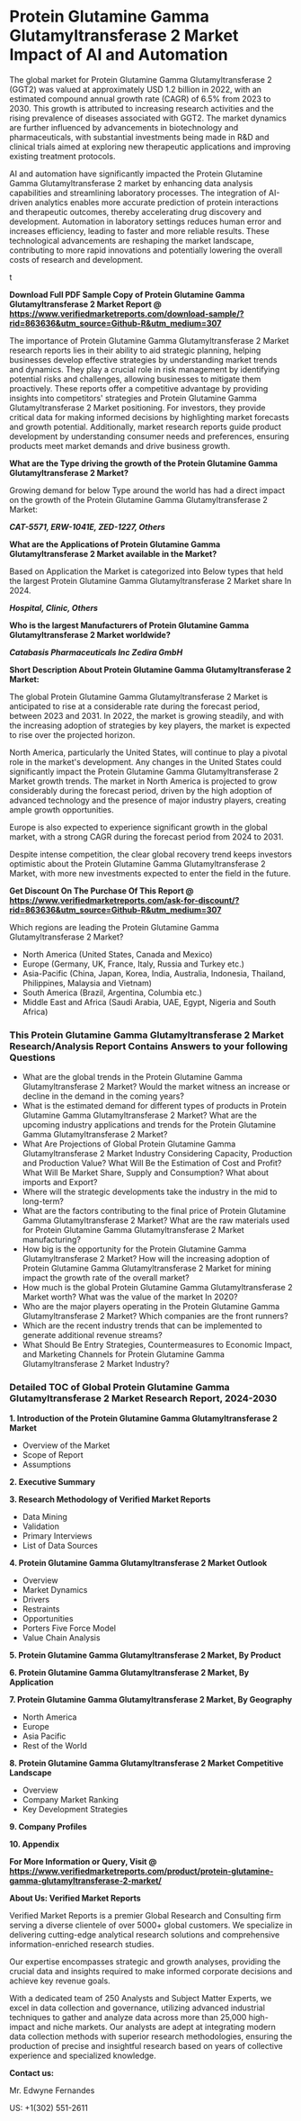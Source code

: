 <meta name="title" content="Global Protein Glutamine Gamma Glutamyltransferase 2 Market Impact of AI and Automation"><meta name="description" content="The global market for Protein Glutamine Gamma Glutamyltransferase 2 (GGT2) was valued at approximately USD 1.2 billion in 2022, with an estimated compound annual growt"><meta name="title" content="Protein Glutamine Gamma Glutamyltransferase 2 Market Size, Share, Scope, Trends, Growth, Opportunities, Analysis, Forecast"><h1>Protein Glutamine Gamma Glutamyltransferase 2 Market Impact of AI and Automation</h1><p>The global market for Protein Glutamine Gamma Glutamyltransferase 2 (GGT2) was valued at approximately USD 1.2 billion in 2022, with an estimated compound annual growth rate (CAGR) of 6.5% from 2023 to 2030. This growth is attributed to increasing research activities and the rising prevalence of diseases associated with GGT2. The market dynamics are further influenced by advancements in biotechnology and pharmaceuticals, with substantial investments being made in R&D and clinical trials aimed at exploring new therapeutic applications and improving existing treatment protocols.</p><p>AI and automation have significantly impacted the Protein Glutamine Gamma Glutamyltransferase 2 market by enhancing data analysis capabilities and streamlining laboratory processes. The integration of AI-driven analytics enables more accurate prediction of protein interactions and therapeutic outcomes, thereby accelerating drug discovery and development. Automation in laboratory settings reduces human error and increases efficiency, leading to faster and more reliable results. These technological advancements are reshaping the market landscape, contributing to more rapid innovations and potentially lowering the overall costs of research and development.</p>t</p><p id="" class=""><strong>Download Full PDF Sample Copy of Protein Glutamine Gamma Glutamyltransferase 2 Market Report @ <a href="https://www.verifiedmarketreports.com/download-sample/?rid=863636&utm_source=Github-R&utm_medium=307" target="_blank">https://www.verifiedmarketreports.com/download-sample/?rid=863636&utm_source=Github-R&utm_medium=307</a></strong></p><p>The importance of&nbsp;Protein Glutamine Gamma Glutamyltransferase 2 Market research reports lies in their ability to aid strategic planning, helping businesses develop effective strategies by understanding market trends and dynamics. They play a crucial role in risk management by identifying potential risks and challenges, allowing businesses to mitigate them proactively. These reports offer a competitive advantage by providing insights into competitors' strategies and Protein Glutamine Gamma Glutamyltransferase 2 Market positioning. For investors, they provide critical data for making informed decisions by highlighting market forecasts and growth potential. Additionally, market research reports guide product development by understanding consumer needs and preferences, ensuring products meet market demands and drive business growth.</p><p><strong>What are the&nbsp;Type driving the growth of the Protein Glutamine Gamma Glutamyltransferase 2 Market?</strong></p><p id="" class="">Growing demand for below Type around the world has had a direct impact on the growth of the Protein Glutamine Gamma Glutamyltransferase 2 Market:</p><em><strong>CAT-5571, ERW-1041E, ZED-1227, Others</strong></em></p><strong>What are the&nbsp;Applications&nbsp;of Protein Glutamine Gamma Glutamyltransferase 2 Market available in the Market?</strong></p><p id="" class="">Based on Application the Market is categorized into Below types that held the largest Protein Glutamine Gamma Glutamyltransferase 2 Market share In 2024.</p><em><strong>Hospital, Clinic, Others</strong></em></p><strong>Who is the largest Manufacturers of Protein Glutamine Gamma Glutamyltransferase 2 Market worldwide?</strong></p><p><em><strong>Catabasis Pharmaceuticals Inc Zedira GmbH</strong></em></p><p id="" class=""><strong>Short Description About Protein Glutamine Gamma Glutamyltransferase 2 Market:</strong></p><p>The global Protein Glutamine Gamma Glutamyltransferase 2 Market is anticipated to rise at a considerable rate during the forecast period, between 2023 and 2031. In 2022, the market is growing steadily, and with the increasing adoption of strategies by key players, the market is expected to rise over the projected horizon.</p><p>North America, particularly the United States, will continue to play a pivotal role in the market's development. Any changes in the United States could significantly impact the Protein Glutamine Gamma Glutamyltransferase 2 Market growth trends. The market in North America is projected to grow considerably during the forecast period, driven by the high adoption of advanced technology and the presence of major industry players, creating ample growth opportunities.</p><p>Europe is also expected to experience significant growth in the global market, with a strong CAGR during the forecast period from 2024 to 2031.</p><p>Despite intense competition, the clear global recovery trend keeps investors optimistic about the Protein Glutamine Gamma Glutamyltransferase 2 Market, with more new investments expected to enter the field in the future.</p><p id="" class=""><strong>Get Discount On The Purchase Of This Report @ <a href="https://www.verifiedmarketreports.com/ask-for-discount/?rid=863636&utm_source=Github-R&utm_medium=307" target="_blank">https://www.verifiedmarketreports.com/ask-for-discount/?rid=863636&utm_source=Github-R&utm_medium=307</a></strong></p>Which regions are leading the Protein Glutamine Gamma Glutamyltransferase 2 Market?</p><ul><li>North America (United States, Canada and Mexico)</li><li>Europe (Germany, UK, France, Italy, Russia and Turkey etc.)</li><li>Asia-Pacific (China, Japan, Korea, India, Australia, Indonesia, Thailand, Philippines, Malaysia and Vietnam)</li><li>South America (Brazil, Argentina, Columbia etc.)</li><li>Middle East and Africa (Saudi Arabia, UAE, Egypt, Nigeria and South Africa)</li></ul><h3 id="" class="">This Protein Glutamine Gamma Glutamyltransferase 2 Market Research/Analysis Report Contains Answers to your following Questions</h3><ul><li>What are the global trends in the Protein Glutamine Gamma Glutamyltransferase 2 Market? Would the market witness an increase or decline in the demand in the coming years?</li><li>What is the estimated demand for different types of products in Protein Glutamine Gamma Glutamyltransferase 2 Market? What are the upcoming industry applications and trends for the Protein Glutamine Gamma Glutamyltransferase 2 Market?</li><li>What Are Projections of Global Protein Glutamine Gamma Glutamyltransferase 2 Market Industry Considering Capacity, Production and Production Value? What Will Be the Estimation of Cost and Profit? What Will Be Market Share, Supply and Consumption? What about imports and Export?</li><li>Where will the strategic developments take the industry in the mid to long-term?</li><li>What are the factors contributing to the final price of Protein Glutamine Gamma Glutamyltransferase 2 Market? What are the raw materials used for Protein Glutamine Gamma Glutamyltransferase 2 Market manufacturing?</li><li>How big is the opportunity for the Protein Glutamine Gamma Glutamyltransferase 2 Market? How will the increasing adoption of Protein Glutamine Gamma Glutamyltransferase 2 Market for mining impact the growth rate of the overall market?</li><li>How much is the global Protein Glutamine Gamma Glutamyltransferase 2 Market worth? What was the value of the market In 2020?</li><li>Who are the major players operating in the Protein Glutamine Gamma Glutamyltransferase 2 Market? Which companies are the front runners?</li><li>Which are the recent industry trends that can be implemented to generate additional revenue streams?</li><li>What Should Be Entry Strategies, Countermeasures to Economic Impact, and Marketing Channels for Protein Glutamine Gamma Glutamyltransferase 2 Market Industry?</li></ul><h3 id="" class="">Detailed TOC of Global Protein Glutamine Gamma Glutamyltransferase 2 Market Research Report, 2024-2030</h3><p id="" class=""><strong>1. Introduction of the Protein Glutamine Gamma Glutamyltransferase 2 Market</strong></p><ul><li>Overview of the Market</li><li>Scope of Report</li><li>Assumptions</li></ul><p id="" class=""><strong>2. Executive Summary</strong></p><p id="" class=""><strong>3. Research Methodology of Verified Market Reports</strong></p><ul><li>Data Mining</li><li>Validation</li><li>Primary Interviews</li><li>List of Data Sources</li></ul><p id="" class=""><strong>4. Protein Glutamine Gamma Glutamyltransferase 2 Market Outlook</strong></p><ul><li>Overview</li><li>Market Dynamics</li><li>Drivers</li><li>Restraints</li><li>Opportunities</li><li>Porters Five Force Model</li><li>Value Chain Analysis</li></ul><p id="" class=""><strong>5. Protein Glutamine Gamma Glutamyltransferase 2 Market, By Product</strong></p><p id="" class=""><strong>6. Protein Glutamine Gamma Glutamyltransferase 2 Market, By Application</strong></p><p id="" class=""><strong>7. Protein Glutamine Gamma Glutamyltransferase 2 Market, By Geography</strong></p><ul><li>North America</li><li>Europe</li><li>Asia Pacific</li><li>Rest of the World</li></ul><p id="" class=""><strong>8. Protein Glutamine Gamma Glutamyltransferase 2 Market Competitive Landscape</strong></p><ul><li>Overview</li><li>Company Market Ranking</li><li>Key Development Strategies</li></ul><p id="" class=""><strong>9. Company Profiles</strong></p><p id="" class=""><strong>10. Appendix</strong></p><p id="" class=""><strong>For More Information or Query, Visit @ <a href="https://www.verifiedmarketreports.com/product/protein-glutamine-gamma-glutamyltransferase-2-market/" target="_blank">https://www.verifiedmarketreports.com/product/protein-glutamine-gamma-glutamyltransferase-2-market/</a></strong></p><p id="" class=""><strong>About Us: Verified Market Reports</strong></p><p id="" class="">Verified Market Reports is a premier Global Research and Consulting firm serving a diverse clientele of over 5000+ global customers. We specialize in delivering cutting-edge analytical research solutions and comprehensive information-enriched research studies.</p><p id="" class="">Our expertise encompasses strategic and growth analyses, providing the crucial data and insights required to make informed corporate decisions and achieve key revenue goals.</p><p id="" class="">With a dedicated team of 250 Analysts and Subject Matter Experts, we excel in data collection and governance, utilizing advanced industrial techniques to gather and analyze data across more than 25,000 high-impact and niche markets. Our analysts are adept at integrating modern data collection methods with superior research methodologies, ensuring the production of precise and insightful research based on years of collective experience and specialized knowledge.</p><p id="" class=""><strong>Contact us:</strong></p><p id="" class="">Mr. Edwyne Fernandes</p><p id="" class="">US: +1(302) 551-2611</p>